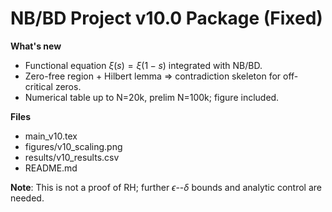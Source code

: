 # NB/BD Project v10.0 Package (Fixed)

**What's new**
- Functional equation $\xi(s)=\xi(1-s)$ integrated with NB/BD.
- Zero-free region + Hilbert lemma ⇒ contradiction skeleton for off-critical zeros.
- Numerical table up to N=20k, prelim N=100k; figure included.

**Files**
- main_v10.tex
- figures/v10_scaling.png
- results/v10_results.csv
- README.md

**Note**: This is not a proof of RH; further $\epsilon$--$\delta$ bounds and analytic control are needed.
